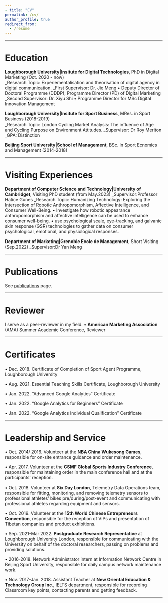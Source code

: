```yaml
---
- title: "CV"
permalink: /cv/
author_profile: true
redirect_from:
  - /resume
---
```


***

# Education

**Loughborough University|Insitute for Digital Technologies**, PhD in Digital Marketing (Oct. 2020 - now)    
_Research Topic: Experiementalisation and theorisation of digital agency in digital communication.
_First Supervisor: Dr. Jie Meng 
•	Deputy Director of Doctoral Programme (DDDP); Programme Director (PD) of Digital Marketing
_Second Supervisor: Dr. Xiyu Shi 
•	Programme Director for MSc Digital Innovation Management

**Loughborough University|Insitute for Sport Business**, MRes. in Sport Business (2018-2019)  
_Research Topic: London Cycling Market Analysis: The influence of Age and Cycling Purpose on Environment Attitudes.
_Supervisor: Dr Roy Meriton
_GPA: Distinction

**Beijing Sport University|School of Management**, BSc. in Sport Ecnomics and Management (2014-2018)  


***



# Visiting Experiences

**Department of Computer Science and Technology|University of Cambridget**, Visiting PhD student (from May.2023)
_Supervisor:Professor Hatice Gunes
_Research Topic: Humanizing Technology: Exploring the Intersection of Robotic Anthropomorphism, Affective Intelligence, and Consumer Well-Being.
•	Investigate how robotic appearance anthropomorphism and affective intelligence can be used to enhance consumer well-being.
•	use psychological scale, eye-tracking, and galvanic skin response (GSR) technologies to gather data on consumer psychological, emotional, and physiological responses.


**Department of Marketing|Grenoble Ecole de Management**, Short Visiting (Sep.2022)
_Supervisor:Dr Yan Meng

***

# Publications

See [publications](/publications/) page.

***

# Reviewer
I serve as a peer-reviewer in my field.
• **American Marketing Association** (AMA) Summer Academic Conference, Reviewer



***
# Certificates
•	Dec. 2018. Certificate of Completion of Sport Agent Programme, Loughborough University

•	Aug. 2021. Essential Teaching Skills Certificate, Loughborough University 

•	Jan. 2022. “Advanced Google Analytics” Certificate

•	Jan. 2022. “Google Analytics for Beginners” Certificate

•	Jan. 2022. “Google Analytics Individual Qualification” Certificate


***

# Leadership and Service

•	Oct. 2014/ 2016. Volunteer at the **NBA China Wukesong Games**, responsible for on-site entrance guidance and order maintenance.

•	Apr. 2017. Volunteer at the **CSMF Global Sports Industry Conference**, responsible for maintaining order in the main conference hall and at the participants' reception.

•	Oct. 2018. Volunteer at **Six Day London**, Telemetry Data Operations team, responsible for fitting, monitoring, and removing telemetry sensors to professional athletes’ bikes pre/during/post-event and communicating with professional athletes regarding equipment and sensors.

•	Oct. 2019. Volunteer at the **15th World Chinese Entrepreneurs Convention**, responsible for the reception of VIPs and presentation of Tibetan companies and product exhibitions.

•	Sep. 2021-Mar 2022. **Postgraduate Research Representative** at Loughborough University London, responsible for communicating with the University on behalf of the doctoral researchers, passing on problems and providing solutions.

•	2016-2018. Network Administrator intern at Information Network Centre in Beijing Sport University, responsible for daily campus network maintenance work.

•	Nov. 2017-Jan. 2018. Assistant Teacher at **New Oriental Education & Technology Group Inc**., IELTS department, responsible for recording Classroom key points, contacting parents and getting feedback.

***



